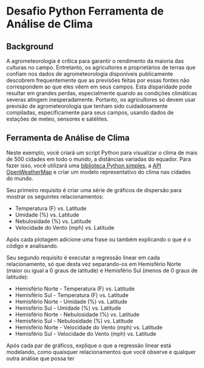 # Desafio Python Ferramenta de Análise de Clima

## Background

A agrometeorologia é crítica para garantir o rendimento da maioria das culturas no campo. Entretanto, os agricultores e proprietários de terras que confiam nos dados de agrometeorologia disponíveis publicamente descobrem frequentemente que as previsões feitas por essas fontes não correspondem ao que eles vêem em seus campos. Esta disparidade pode resultar em grandes perdas, especialmente quando as condições climáticas severas atingem inesperadamente. Portanto, os agricultores só devem usar previsão de agrometeorologia que tenham sido cuidadosamente compiladas, especificamente para seus campos, usando dados de estações de meteo, sensores e satélites.

## Ferramenta de Análise de Clima

Neste exemplo, você criará um script Python para visualizar o clima de mais de 500 cidades em todo o mundo, a distâncias variadas do equador. Para fazer isso, você utilizará uma [biblioteca Python simples](https://pypi.python.org/pypi/citipy), a [API OpenWeatherMap](https://openweathermap.org/api) e criar um modelo representativo do clima nas cidades do mundo.

Seu primeiro requisito é criar uma série de gráficos de dispersão para mostrar os seguintes relacionamentos:

* Temperatura (F) vs. Latitude
* Umidade (%) vs. Latitude
* Nebulosidade (%) vs. Latitude
* Velocidade do Vento (mph) vs. Latitude

Após cada plotagem adicione uma frase ou também explicando o que é o código e analisando.

Seu segundo requisito é executar a regressão linear em cada relacionamento, só que desta vez separando-os em Hemisfério Norte (maior ou igual a 0 graus de latitude) e Hemisfério Sul (menos de 0 graus de latitude):

* Hemisfério Norte - Temperatura (F) vs. Latitude
* Hemisfério Sul - Temperatura (F) vs. Latitude
* Hemisfério Norte - Umidade (%) vs. Latitude
* Hemisfério Sul - Umidade (%) vs. Latitude
* Hemisfério Norte - Nebulosidade (%) vs. Latitude
* Hemisfério Sul - Nebulosidade (%) vs. Latitude
* Hemisfério Norte - Velocidade do Vento (mph) vs. Latitude
* Hemisfério Sul - Velocidade do Vento (mph) vs. Latitude

Após cada par de gráficos, explique o que a regressão linear está modelando, como quaisquer relacionamentos que você observe e qualquer outra análise que possa ter